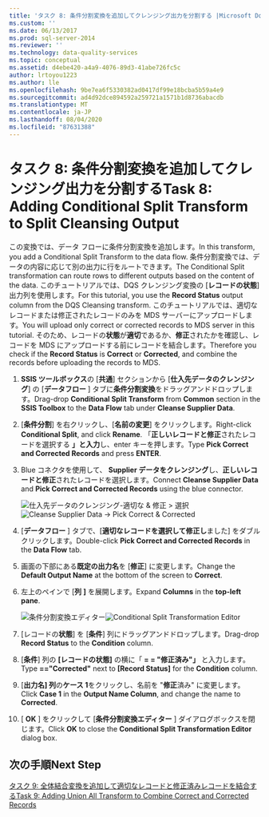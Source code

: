 ```yaml
---
title: 'タスク 8: 条件分割変換を追加してクレンジング出力を分割する |Microsoft Docs'
ms.custom: ''
ms.date: 06/13/2017
ms.prod: sql-server-2014
ms.reviewer: ''
ms.technology: data-quality-services
ms.topic: conceptual
ms.assetid: d4ebe420-a4a9-4076-89d3-41abe726fc5c
author: lrtoyou1223
ms.author: lle
ms.openlocfilehash: 9be7ea6f5330382ad0417df99e18bcba5b59a4e9
ms.sourcegitcommit: ad4d92dce894592a259721a1571b1d8736abacdb
ms.translationtype: MT
ms.contentlocale: ja-JP
ms.lasthandoff: 08/04/2020
ms.locfileid: "87631388"
---
```

# <a name="task-8-adding-conditional-split-transform-to-split-cleansing-output"></a><span data-ttu-id="71016-102">タスク 8: 条件分割変換を追加してクレンジング出力を分割する</span><span class="sxs-lookup"><span data-stu-id="71016-102">Task 8: Adding Conditional Split Transform to Split Cleansing Output</span></span>
  <span data-ttu-id="71016-103">この変換では、データ フローに条件分割変換を追加します。</span><span class="sxs-lookup"><span data-stu-id="71016-103">In this transform, you add a Conditional Split Transform to the data flow.</span></span> <span data-ttu-id="71016-104">条件分割変換では、データの内容に応じて別の出力に行をルートできます。</span><span class="sxs-lookup"><span data-stu-id="71016-104">The Conditional Split transformation can route rows to different outputs based on the content of the data.</span></span> <span data-ttu-id="71016-105">このチュートリアルでは、DQS クレンジング変換の [**レコードの状態**] 出力列を使用します。</span><span class="sxs-lookup"><span data-stu-id="71016-105">For this tutorial, you use the **Record Status** output column from the DQS Cleansing transform.</span></span> <span data-ttu-id="71016-106">このチュートリアルでは、適切なレコードまたは修正されたレコードのみを MDS サーバーにアップロードします。</span><span class="sxs-lookup"><span data-stu-id="71016-106">You will upload only correct or corrected records to MDS server in this tutorial.</span></span> <span data-ttu-id="71016-107">そのため、レコードの**状態**が**適切**であるか、**修正**されたかを確認し、レコードを MDS にアップロードする前にレコードを結合します。</span><span class="sxs-lookup"><span data-stu-id="71016-107">Therefore you check if the **Record Status** is **Correct** or **Corrected**, and combine the records before uploading the records to MDS.</span></span>  
  
1.  <span data-ttu-id="71016-108">**SSIS ツールボックス**の [**共通**] セクションから [**仕入先データのクレンジング**] の [**データフロー** ] タブに**条件分割変換**をドラッグアンドドロップします。</span><span class="sxs-lookup"><span data-stu-id="71016-108">Drag-drop **Conditional Split Transform** from **Common** section in the **SSIS Toolbox** to the **Data Flow** tab under **Cleanse Supplier Data**.</span></span>  
  
2.  <span data-ttu-id="71016-109">[**条件分割**] を右クリックし、[**名前の変更**] をクリックします。</span><span class="sxs-lookup"><span data-stu-id="71016-109">Right-click **Conditional Split**, and click **Rename**.</span></span> <span data-ttu-id="71016-110">「**正しいレコードと修正**されたレコードを選択する **」と入力**し、enter キーを押します。</span><span class="sxs-lookup"><span data-stu-id="71016-110">Type **Pick Correct and Corrected Records** and press **ENTER**.</span></span>  
  
3.  <span data-ttu-id="71016-111">Blue コネクタを使用して、 **Supplier データをクレンジング**し、**正しいレコードと修正**されたレコードを選択します。</span><span class="sxs-lookup"><span data-stu-id="71016-111">Connect **Cleanse Supplier Data** and **Pick Correct and Corrected Records** using the blue connector.</span></span>  
  
     <span data-ttu-id="71016-112">![仕入先データのクレンジング-適切な & 修正 > 選択](../../2014/tutorials/media/et-addingcsttosplitcleansingoutput-01.jpg "仕入先データのクレンジング -> 適切なデータと修正済みのデータの選択")</span><span class="sxs-lookup"><span data-stu-id="71016-112">![Cleanse Supplier Data -> Pick Correct & Corrected](../../2014/tutorials/media/et-addingcsttosplitcleansingoutput-01.jpg "Cleanse Supplier Data -> Pick Correct & Corrected")</span></span>  
  
4.  <span data-ttu-id="71016-113">[**データフロー** ] タブで、[**適切なレコードを選択して修正し**ました] をダブルクリックします。</span><span class="sxs-lookup"><span data-stu-id="71016-113">Double-click **Pick Correct and Corrected Records** in the **Data Flow** tab.</span></span>  
  
5.  <span data-ttu-id="71016-114">画面の下部にある**既定の出力名**を [**修正**] に変更します。</span><span class="sxs-lookup"><span data-stu-id="71016-114">Change the **Default Output Name** at the bottom of the screen to **Correct**.</span></span>  
  
6.  <span data-ttu-id="71016-115">左上のペインで [**列** **]** を展開します。</span><span class="sxs-lookup"><span data-stu-id="71016-115">Expand **Columns** in the **top-left pane**.</span></span>  
  
     <span data-ttu-id="71016-116">![条件分割変換エディター](../../2014/tutorials/media/et-addingcsttosplitcleansingoutput-02.jpg "条件分割変換エディター")</span><span class="sxs-lookup"><span data-stu-id="71016-116">![Conditional Split Transformation Editor](../../2014/tutorials/media/et-addingcsttosplitcleansingoutput-02.jpg "Conditional Split Transformation Editor")</span></span>  
  
7.  <span data-ttu-id="71016-117">[レコードの**状態**] を [**条件**] 列にドラッグアンドドロップします。</span><span class="sxs-lookup"><span data-stu-id="71016-117">Drag-drop **Record Status** to the **Condition** column.</span></span>  
  
8.  <span data-ttu-id="71016-118">[**条件**] 列の **[レコードの状態]** の横に「 **= = "修正済み"」** と入力します。</span><span class="sxs-lookup"><span data-stu-id="71016-118">Type **=="Corrected"** next to **[Record Status]** for the **Condition** column.</span></span>  
  
9. <span data-ttu-id="71016-119">[**出力名] 列**の**ケース 1**をクリックし、名前を "**修正**済み" に変更します。</span><span class="sxs-lookup"><span data-stu-id="71016-119">Click **Case 1** in the **Output Name Column**, and change the name to **Corrected**.</span></span>  
  
10. <span data-ttu-id="71016-120">[ **OK** ] をクリックして [**条件分割変換エディター** ] ダイアログボックスを閉じます。</span><span class="sxs-lookup"><span data-stu-id="71016-120">Click **OK** to close the **Conditional Split Transformation Editor** dialog box.</span></span>  
  
## <a name="next-step"></a><span data-ttu-id="71016-121">次の手順</span><span class="sxs-lookup"><span data-stu-id="71016-121">Next Step</span></span>  
 [<span data-ttu-id="71016-122">タスク 9: 全体結合変換を追加して適切なレコードと修正済みレコードを結合する</span><span class="sxs-lookup"><span data-stu-id="71016-122">Task 9: Adding Union All Transform to Combine Correct and Corrected Records</span></span>](../../2014/tutorials/task-9-adding-union-all-transform-to-combine-correct-and-corrected-records.md)  
  
  
